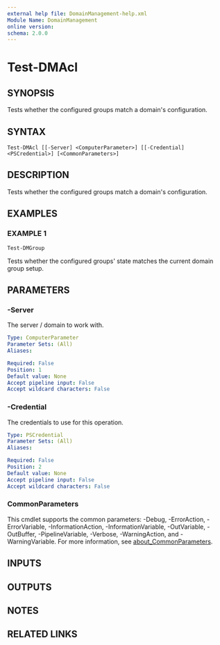```yaml
---
external help file: DomainManagement-help.xml
Module Name: DomainManagement
online version:
schema: 2.0.0
---
```


# Test-DMAcl

## SYNOPSIS
Tests whether the configured groups match a domain's configuration.

## SYNTAX

```
Test-DMAcl [[-Server] <ComputerParameter>] [[-Credential] <PSCredential>] [<CommonParameters>]
```

## DESCRIPTION
Tests whether the configured groups match a domain's configuration.

## EXAMPLES

### EXAMPLE 1
```
Test-DMGroup
```

Tests whether the configured groups' state matches the current domain group setup.

## PARAMETERS

### -Server
The server / domain to work with.

```yaml
Type: ComputerParameter
Parameter Sets: (All)
Aliases:

Required: False
Position: 1
Default value: None
Accept pipeline input: False
Accept wildcard characters: False
```

### -Credential
The credentials to use for this operation.

```yaml
Type: PSCredential
Parameter Sets: (All)
Aliases:

Required: False
Position: 2
Default value: None
Accept pipeline input: False
Accept wildcard characters: False
```

### CommonParameters
This cmdlet supports the common parameters: -Debug, -ErrorAction, -ErrorVariable, -InformationAction, -InformationVariable, -OutVariable, -OutBuffer, -PipelineVariable, -Verbose, -WarningAction, and -WarningVariable. For more information, see [about_CommonParameters](http://go.microsoft.com/fwlink/?LinkID=113216).

## INPUTS

## OUTPUTS

## NOTES

## RELATED LINKS
